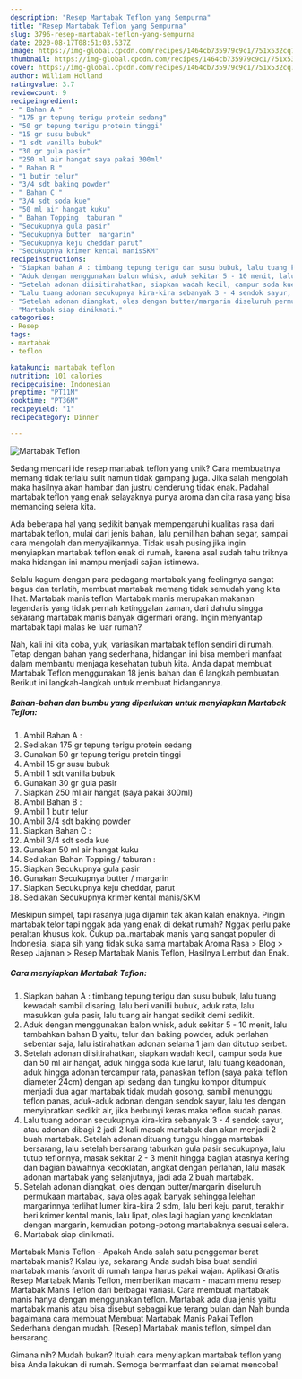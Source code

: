```yaml
---
description: "Resep Martabak Teflon yang Sempurna"
title: "Resep Martabak Teflon yang Sempurna"
slug: 3796-resep-martabak-teflon-yang-sempurna
date: 2020-08-17T08:51:03.537Z
image: https://img-global.cpcdn.com/recipes/1464cb735979c9c1/751x532cq70/martabak-teflon-foto-resep-utama.jpg
thumbnail: https://img-global.cpcdn.com/recipes/1464cb735979c9c1/751x532cq70/martabak-teflon-foto-resep-utama.jpg
cover: https://img-global.cpcdn.com/recipes/1464cb735979c9c1/751x532cq70/martabak-teflon-foto-resep-utama.jpg
author: William Holland
ratingvalue: 3.7
reviewcount: 9
recipeingredient:
- " Bahan A "
- "175 gr tepung terigu protein sedang"
- "50 gr tepung terigu protein tinggi"
- "15 gr susu bubuk"
- "1 sdt vanilla bubuk"
- "30 gr gula pasir"
- "250 ml air hangat saya pakai 300ml"
- " Bahan B "
- "1 butir telur"
- "3/4 sdt baking powder"
- " Bahan C "
- "3/4 sdt soda kue"
- "50 ml air hangat kuku"
- " Bahan Topping  taburan "
- "Secukupnya gula pasir"
- "Secukupnya butter  margarin"
- "Secukupnya keju cheddar parut"
- "Secukupnya krimer kental manisSKM"
recipeinstructions:
- "Siapkan bahan A : timbang tepung terigu dan susu bubuk, lalu tuang kewadah sambil disaring, lalu beri vanilli bubuk, aduk rata, lalu masukkan gula pasir, lalu tuang air hangat sedikit demi sedikit."
- "Aduk dengan menggunakan balon whisk, aduk sekitar 5 - 10 menit, lalu tambahkan bahan B yaitu, telur dan baking powder, aduk perlahan sebentar saja, lalu istirahatkan adonan selama 1 jam dan ditutup serbet."
- "Setelah adonan diisitirahatkan, siapkan wadah kecil, campur soda kue dan 50 ml air hangat, aduk hingga soda kue larut, lalu tuang keadonan, aduk hingga adonan tercampur rata, panaskan teflon (saya pakai teflon diameter 24cm) dengan api sedang dan tungku kompor ditumpuk menjadi dua agar martabak tidak mudah gosong, sambil menunggu teflon panas, aduk-aduk adonan dengan sendok sayur, lalu tes dengan menyipratkan sedikit air, jika berbunyi keras maka teflon sudah panas."
- "Lalu tuang adonan secukupnya kira-kira sebanyak 3 - 4 sendok sayur, atau adonan dibagi 2 jadi 2 kali masak martabak dan akan menjadi 2 buah martabak. Setelah adonan dituang tunggu hingga martabak bersarang, lalu setelah bersarang taburkan gula pasir secukupnya, lalu tutup teflonnya, masak sekitar 2 - 3 menit hingga bagian atasnya kering dan bagian bawahnya kecoklatan, angkat dengan perlahan, lalu masak adonan martabak yang selanjutnya, jadi ada 2 buah martabak."
- "Setelah adonan diangkat, oles dengan butter/margarin diseluruh permukaan martabak, saya oles agak banyak sehingga lelehan margarinnya terlihat lumer kira-kira 2 sdm, lalu beri keju parut, terakhir beri krimer kental manis, lalu lipat, oles lagi bagian yang kecoklatan dengan margarin, kemudian potong-potong martabaknya sesuai selera."
- "Martabak siap dinikmati."
categories:
- Resep
tags:
- martabak
- teflon

katakunci: martabak teflon 
nutrition: 101 calories
recipecuisine: Indonesian
preptime: "PT11M"
cooktime: "PT36M"
recipeyield: "1"
recipecategory: Dinner

---
```



![Martabak Teflon](https://img-global.cpcdn.com/recipes/1464cb735979c9c1/751x532cq70/martabak-teflon-foto-resep-utama.jpg)

Sedang mencari ide resep martabak teflon yang unik? Cara membuatnya memang tidak terlalu sulit namun tidak gampang juga. Jika salah mengolah maka hasilnya akan hambar dan justru cenderung tidak enak. Padahal martabak teflon yang enak selayaknya punya aroma dan cita rasa yang bisa memancing selera kita.

Ada beberapa hal yang sedikit banyak mempengaruhi kualitas rasa dari martabak teflon, mulai dari jenis bahan, lalu pemilihan bahan segar, sampai cara mengolah dan menyajikannya. Tidak usah pusing jika ingin menyiapkan martabak teflon enak di rumah, karena asal sudah tahu triknya maka hidangan ini mampu menjadi sajian istimewa.

Selalu kagum dengan para pedagang martabak yang feelingnya sangat bagus dan terlatih, membuat martabak memang tidak semudah yang kita lihat. Martabak manis teflon Martabak manis merupakan makanan legendaris yang tidak pernah ketinggalan zaman, dari dahulu singga sekarang martabak manis banyak digermari orang. Ingin menyantap martabak tapi malas ke luar rumah?


Nah, kali ini kita coba, yuk, variasikan martabak teflon sendiri di rumah. Tetap dengan bahan yang sederhana, hidangan ini bisa memberi manfaat dalam membantu menjaga kesehatan tubuh kita. Anda dapat membuat Martabak Teflon menggunakan 18 jenis bahan dan 6 langkah pembuatan. Berikut ini langkah-langkah untuk membuat hidangannya.

<!--inarticleads1-->

##### Bahan-bahan dan bumbu yang diperlukan untuk menyiapkan Martabak Teflon:

1. Ambil  Bahan A :
1. Sediakan 175 gr tepung terigu protein sedang
1. Gunakan 50 gr tepung terigu protein tinggi
1. Ambil 15 gr susu bubuk
1. Ambil 1 sdt vanilla bubuk
1. Gunakan 30 gr gula pasir
1. Siapkan 250 ml air hangat (saya pakai 300ml)
1. Ambil  Bahan B :
1. Ambil 1 butir telur
1. Ambil 3/4 sdt baking powder
1. Siapkan  Bahan C :
1. Ambil 3/4 sdt soda kue
1. Gunakan 50 ml air hangat kuku
1. Sediakan  Bahan Topping / taburan :
1. Siapkan Secukupnya gula pasir
1. Gunakan Secukupnya butter / margarin
1. Siapkan Secukupnya keju cheddar, parut
1. Sediakan Secukupnya krimer kental manis/SKM


Meskipun simpel, tapi rasanya juga dijamin tak akan kalah enaknya. Pingin martabak telor tapi nggak ada yang enak di dekat rumah? Nggak perlu pake peraltan khusus kok. Cukup pa..martabak manis yang sangat populer di Indonesia, siapa sih yang tidak suka sama martabak Aroma Rasa &gt; Blog &gt; Resep Jajanan &gt; Resep Martabak Manis Teflon, Hasilnya Lembut dan Enak. 

<!--inarticleads2-->

##### Cara menyiapkan Martabak Teflon:

1. Siapkan bahan A : timbang tepung terigu dan susu bubuk, lalu tuang kewadah sambil disaring, lalu beri vanilli bubuk, aduk rata, lalu masukkan gula pasir, lalu tuang air hangat sedikit demi sedikit.
1. Aduk dengan menggunakan balon whisk, aduk sekitar 5 - 10 menit, lalu tambahkan bahan B yaitu, telur dan baking powder, aduk perlahan sebentar saja, lalu istirahatkan adonan selama 1 jam dan ditutup serbet.
1. Setelah adonan diisitirahatkan, siapkan wadah kecil, campur soda kue dan 50 ml air hangat, aduk hingga soda kue larut, lalu tuang keadonan, aduk hingga adonan tercampur rata, panaskan teflon (saya pakai teflon diameter 24cm) dengan api sedang dan tungku kompor ditumpuk menjadi dua agar martabak tidak mudah gosong, sambil menunggu teflon panas, aduk-aduk adonan dengan sendok sayur, lalu tes dengan menyipratkan sedikit air, jika berbunyi keras maka teflon sudah panas.
1. Lalu tuang adonan secukupnya kira-kira sebanyak 3 - 4 sendok sayur, atau adonan dibagi 2 jadi 2 kali masak martabak dan akan menjadi 2 buah martabak. Setelah adonan dituang tunggu hingga martabak bersarang, lalu setelah bersarang taburkan gula pasir secukupnya, lalu tutup teflonnya, masak sekitar 2 - 3 menit hingga bagian atasnya kering dan bagian bawahnya kecoklatan, angkat dengan perlahan, lalu masak adonan martabak yang selanjutnya, jadi ada 2 buah martabak.
1. Setelah adonan diangkat, oles dengan butter/margarin diseluruh permukaan martabak, saya oles agak banyak sehingga lelehan margarinnya terlihat lumer kira-kira 2 sdm, lalu beri keju parut, terakhir beri krimer kental manis, lalu lipat, oles lagi bagian yang kecoklatan dengan margarin, kemudian potong-potong martabaknya sesuai selera.
1. Martabak siap dinikmati.


Martabak Manis Teflon - Apakah Anda salah satu penggemar berat martabak manis? Kalau iya, sekarang Anda sudah bisa buat sendiri martabak manis favorit di rumah tanpa harus pakai wajan. Aplikasi Gratis Resep Martabak Manis Teflon, memberikan macam - macam menu resep Martabak Manis Teflon dari berbagai variasi. Cara membuat martabak manis hanya dengan menggunakan teflon. Martabak ada dua jenis yaitu martabak manis atau bisa disebut sebagai kue terang bulan dan Nah bunda bagaimana cara membuat Membuat Martabak Manis Pakai Teflon Sederhana dengan mudah. [Resep] Martabak manis teflon, simpel dan bersarang. 

Gimana nih? Mudah bukan? Itulah cara menyiapkan martabak teflon yang bisa Anda lakukan di rumah. Semoga bermanfaat dan selamat mencoba!
